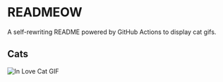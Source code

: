 # READMEOW

A self-rewriting README powered by GitHub Actions to display cat gifs.

## Cats

![In Love Cat GIF](https://media3.giphy.com/media/MDJ9IbxxvDUQM/200.gif?cid=9acd02dat00zrboxobizej74yehb6k6c8ell87udwt7khvi8&ep=v1_gifs_search&rid=200.gif&ct=g)
